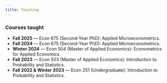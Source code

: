 ```yaml
---
title: Teaching
---
```


### Courses taught

- **Fall 2025** — Econ 675 (Second-Year PhD): Applied Microeconometrics.  
- **Fall 2024** — Econ 675 (Second-Year PhD): Applied Microeconometrics.  
- **Winter 2024** — Econ 504 (Master of Applied Economics): Econometrics for Applied Economics.  
- **Fall 2023** — Econ 503 (Master of Applied Economics): Introduction to Probability and Statistics.  
- **Fall 2022 & Winter 2023** — Econ 251 (Undergraduate): Introduction to Probability and Statistics.
